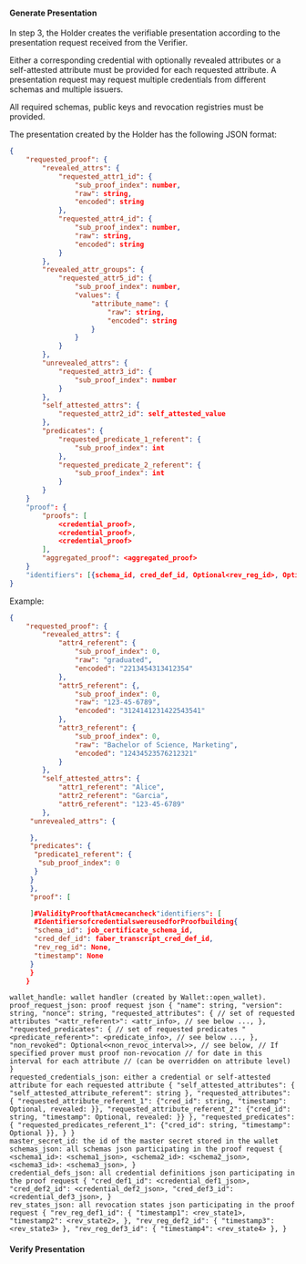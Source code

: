 


#### Generate Presentation

In step 3, the Holder creates the verifiable presentation according to the 
presentation request received from the Verifier.

Either a corresponding credential with optionally revealed attributes or a self-attested attribute must 
be provided for each requested attribute.
A presentation request may request multiple credentials from different schemas and multiple issuers.

All required schemas, public keys and revocation registries must be provided. 

The presentation created by the Holder has the following JSON format:

```json
{
    "requested_proof": {
        "revealed_attrs": {
            "requested_attr1_id": {
                "sub_proof_index": number,
                "raw": string,
                "encoded": string
            },
            "requested_attr4_id": {
                "sub_proof_index": number,
                "raw": string,
                "encoded": string
            }
        },
        "revealed_attr_groups": {
            "requested_attr5_id": {
                "sub_proof_index": number,
                "values": {
                    "attribute_name": {
                        "raw": string,
                        "encoded": string
                    }
                }
            }
        },
        "unrevealed_attrs": {
            "requested_attr3_id": {
                "sub_proof_index": number
            }
        },
        "self_attested_attrs": {
            "requested_attr2_id": self_attested_value
        },
        "predicates": {
            "requested_predicate_1_referent": {
                "sub_proof_index": int
            },
            "requested_predicate_2_referent": {
                "sub_proof_index": int
            }  
        }
    }
    "proof": {
        "proofs": [
            <credential_proof>,
            <credential_proof>,
            <credential_proof>
        ],
        "aggregated_proof": <aggregated_proof>
    }
    "identifiers": [{schema_id, cred_def_id, Optional<rev_reg_id>, Optional<timestamp>}]
}

```

Example:

```json
{
    "requested_proof": {
        "revealed_attrs": {
            "attr4_referent": {
                "sub_proof_index": 0,
                "raw": "graduated",
                "encoded": "2213454313412354"
            },
            "attr5_referent": {,
                "sub_proof_index": 0,
                "raw": "123-45-6789",
                "encoded": "3124141231422543541"
            },
            "attr3_referent": {
                "sub_proof_index": 0, 
                "raw": "Bachelor of Science, Marketing",
                "encoded": "12434523576212321"
            }
        },
        "self_attested_attrs": {
            "attr1_referent": "Alice",
            "attr2_referent": "Garcia",
            "attr6_referent": "123-45-6789"
        },
     "unrevealed_attrs": {

     },
     "predicates": {
      "predicate1_referent": {
       "sub_proof_index": 0
      }
     }
     },
     "proof": [

     ]#ValidityProofthatAcmecancheck"identifiers": [
      #IdentifiersofcredentialswereusedforProofbuilding{
      "schema_id": job_certificate_schema_id,
      "cred_def_id": faber_transcript_cred_def_id,
      "rev_reg_id": None,
      "timestamp": None
     }
     }
    }
```



    wallet_handle: wallet handler (created by Wallet::open_wallet).
    proof_request_json: proof request json { "name": string, "version": string, "nonce": string, "requested_attributes": { // set of requested attributes "<attr_referent>": <attr_info>, // see below ..., }, "requested_predicates": { // set of requested predicates "<predicate_referent>": <predicate_info>, // see below ..., }, "non_revoked": Optional<<non_revoc_interval>>, // see below, // If specified prover must proof non-revocation // for date in this interval for each attribute // (can be overridden on attribute level) }
    requested_credentials_json: either a credential or self-attested attribute for each requested attribute { "self_attested_attributes": { "self_attested_attribute_referent": string }, "requested_attributes": { "requested_attribute_referent_1": {"cred_id": string, "timestamp": Optional, revealed: }}, "requested_attribute_referent_2": {"cred_id": string, "timestamp": Optional, revealed: }} }, "requested_predicates": { "requested_predicates_referent_1": {"cred_id": string, "timestamp": Optional }}, } }
    master_secret_id: the id of the master secret stored in the wallet
    schemas_json: all schemas json participating in the proof request { <schema1_id>: <schema1_json>, <schema2_id>: <schema2_json>, <schema3_id>: <schema3_json>, }
    credential_defs_json: all credential definitions json participating in the proof request { "cred_def1_id": <credential_def1_json>, "cred_def2_id": <credential_def2_json>, "cred_def3_id": <credential_def3_json>, }
    rev_states_json: all revocation states json participating in the proof request { "rev_reg_def1_id": { "timestamp1": <rev_state1>, "timestamp2": <rev_state2>, }, "rev_reg_def2_id": { "timestamp3": <rev_state3> }, "rev_reg_def3_id": { "timestamp4": <rev_state4> }, }




#### Verify Presentation
